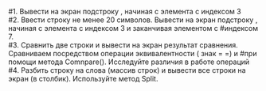 #1. Вывести на экран подстроку , начиная с элемента с индексом 3 <br>
#2. Ввести строку не менее 20 символов. Вывести на экран подстроку , начиная с элемента с индексом 3 и заканчивая элементом с #индексом 7. <br>
#3. Сравнить две строки и вывести на экран результат сравнения. Сравниваем посредством операции эквивалентности ( знак = =) и #при помощи метода Comnpare(). Исследуйте различия в работе операций <br>
#4. Разбить строку на слова (массив строк) и вывести все строки на экран (в столбик). Используйте метод Split.<br>
